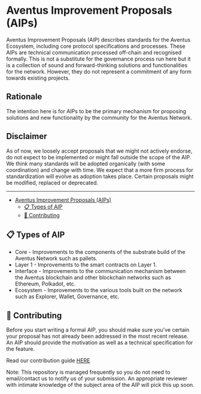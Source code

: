 # Aventus Improvement Proposals (AIPs)

Aventus Improvement Proposals (AIP) describes standards for the Aventus Ecosystem, including core protocol specifications and processes. These AIPs are technical communication processed off-chain and recognised formally. This is not a substitute for the governance process run here but it is a collection of sound and forward-thinking solutions and functionalities for the network. However, they do not represent a commitment of any form towards existing projects.

## Rationale

The intention here is for AIPs to be the primary mechanism for proposing solutions and new functionality by the community for the Aventus Network.

## Disclaimer

As of now, we loosely accept proposals that we might not actively endorse, do not expect to be implemented or might fall outside the scope of the AIP. We think many standards will be adopted organically (with some coordination) and change with time. We expect that a more firm process for standardization will evolve as adoption takes place. Certain proposals might be modified, replaced or deprecated.

---

- [Aventus Improvement Proposals (AIPs)](#aventus-improvement-proposals-aips)
  - [:clipboard: Types of AIP](#clipboard-types-of-aip)
  - [:pencil: Contributing](#pencil-contributing)

## :clipboard: Types of AIP

- Core - Improvements to the components of the substrate build of the Aventus Network such as pallets.
- Layer 1 - Improvements to the smart contracts on Layer 1.
- Interface - Improvements to the communication mechanism between the Aventus blockchain and other blockchain networks such as Ethereum, Polkadot, etc.
- Ecosystem - Improvements to the various tools built on the network such as Explorer, Wallet, Governance, etc.

## :pencil: Contributing

Before you start writing a formal AIP, you should make sure you've certain your proposal has not already been addressed in the most recent release. An AIP should provide the motivation as well as a technical specification for the feature.

Read our contribution guide [HERE](./contributing.md)

Note: This repository is managed frequently so you do not need to email/contact us to notify us of your submission. An appropriate reviewer with intimate knowledge of the subject area of the AIP will pick this up soon.
